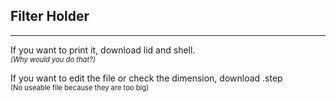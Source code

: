 ## Filter Holder  
***
If you want to print it, download lid and shell.  
<span style="font-size: 0.7rem;">*(Why would you do that?)*</span>   
  
If you want to edit the file or check the dimension, download .step  
<span style="font-size: 0.7rem;">(No useable file because they are too big)</span>   
 
